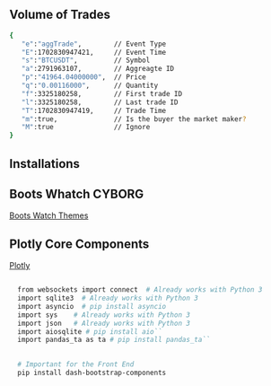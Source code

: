 
## Volume of Trades
```bash
{
   "e":"aggTrade",        // Event Type
   "E":1702830947421,     // Event Time
   "s":"BTCUSDT",         // Symbol
   "a":2791963107,        // Aggreagte ID
   "p":"41964.04000000",  // Price
   "q":"0.00116000",      // Quantity
   "f":3325180258,        // First trade ID
   "l":3325180258,        // Last trade ID
   "T":1702830947419,     // Trade Time
   "m":true,              // Is the buyer the market maker?
   "M":true               // Ignore
}

```


## Installations

## Boots Whatch CYBORG
[Boots Watch Themes](https://bootswatch.com/cyborg/)

## Plotly Core Components
[Plotly](https://dash.plotly.com/dash-core-components/interval)

```bash

  from websockets import connect  # Already works with Python 3
  import sqlite3  # Already works with Python 3
  import asyncio  # pip install asyncio
  import sys    # Already works with Python 3
  import json   # Already works with Python 3
  import aiosqlite # pip install aio``
  import pandas_ta as ta # pip install pandas_ta``
  

  # Important for the Front End
  pip install dash-bootstrap-components

```